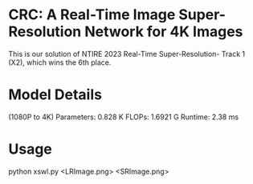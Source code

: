 # CRC: A Real-Time Image Super-Resolution Network for 4K Images
This is our solution of NTIRE 2023 Real-Time Super-Resolution- Track 1 (X2), which wins the 6th place.

# Model Details
(1080P to 4K)
Parameters: 0.828 K
FLOPs: 1.6921 G
Runtime: 2.38 ms

# Usage
python xswl.py <LRImage.png> <SRImage.png>
